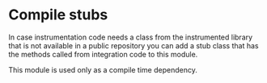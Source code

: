 # Compile stubs
In case instrumentation code needs a class from the instrumented library that is not available in a public repository you can add a stub class that has the methods called from integration code to this module.

This module is used only as a compile time dependency.
